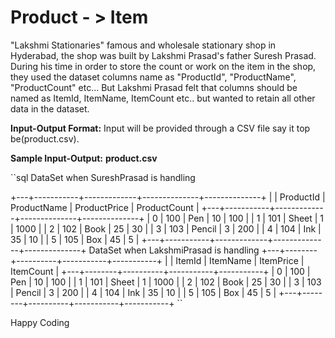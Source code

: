 # Product - > Item

"Lakshmi Stationaries" famous and wholesale stationary shop in Hyderabad, the shop was built by Lakshmi Prasad's father Suresh Prasad. During his time in order to store the count or work on the item in the shop, they used the dataset columns name as "ProductId", "ProductName", "ProductCount" etc... But Lakshmi Prasad felt that columns should be named as ItemId, ItemName, ItemCount etc.. but wanted to retain all other data in the dataset.

**Input-Output Format:**
Input will be provided through a CSV file say it top be(product.csv).

**Sample Input-Output:**
**product.csv**

``sql
DataSet when SureshPrasad is handling

+---+-----------+-------------+--------------+--------------+
|   | ProductId | ProductName | ProductPrice | ProductCount |
+---+-----------+-------------+--------------+--------------+
| 0 |    100    |     Pen     |      10      |     100      |
| 1 |    101    |    Sheet    |      1       |     1000     |
| 2 |    102    |     Book    |      25      |      30      |
| 3 |    103    |    Pencil   |      3       |     200      |
| 4 |    104    |     Ink     |      35      |      10      |
| 5 |    105    |     Box     |      45      |      5       |
+---+-----------+-------------+--------------+--------------+
DataSet when LakshmiPrasad is handling
+---+--------+----------+-----------+-----------+
|   | ItemId | ItemName | ItemPrice | ItemCount |
+---+--------+----------+-----------+-----------+
| 0 |  100   |   Pen    |     10    |    100    |
| 1 |  101   |  Sheet   |     1     |    1000   |
| 2 |  102   |   Book   |     25    |     30    |
| 3 |  103   |  Pencil  |     3     |    200    |
| 4 |  104   |   Ink    |     35    |     10    |
| 5 |  105   |   Box    |     45    |     5     |
+---+--------+----------+-----------+-----------+
``
 
Happy Coding